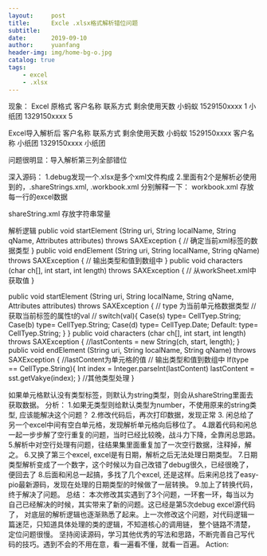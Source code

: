 ```yaml
---
layout:     post
title:      Excle .xlsx格式解析错位问题
subtitle:   
date:       2019-09-10
author:     yuanfang
header-img: img/home-bg-o.jpg
catalog: true
tags:
    - excel
    - .xlsx
---
```


现象：
Excel 原格式
客户名称    联系方式       剩余使用天数
小蚂蚁      1529150xxxx     1
小纸团      1329150xxxx     5

Excel导入解析后
客户名称    联系方式       剩余使用天数
小蚂蚁     1529150xxxx    客户名称
小纸团     1329150xxxx    小纸团

问题很明显：导入解析第三列全部错位

深入源码：
1.debug发现一个.xlsx是多个xml文件构成
2.里面有2个是解析必使用到的，.shareStrings.xml, .workbook.xml
分别解释一下：
workbook.xml 存放每一行的excel数据

shareString.xml 存放字符串常量

解析逻辑
public void startElement (String uri, String localName,
                          String qName, Attributes attributes)
    throws SAXException
{
    // 确定当前xml标签的数据类型
}
public void endElement (String uri, String localName, String qName)
    throws SAXException
{
    // 输出类型和值到数组中
}
public void characters (char ch[], int start, int length)
    throws SAXException
{
    // 从workSheet.xml中获取值
}

public void startElement (String uri, String localName,
                          String qName, Attributes attributes)
    throws SAXException
{
     // type 为当前单元格数据类型
    // 获取当前标签的属性t的val
    // switch(val){
      Case(s)
          type= CellTyep.String;
      Case(b)
          type= CellTyep.String;
      Case(d)
          type= CellTyep.Date;
      Default:
          type= CellTyep.String;
   }
}
public void characters (char ch[], int start, int length)
    throws SAXException
{
    //lastContents = new String(ch, start, length);
}
public void endElement (String uri, String localName, String qName)
    throws SAXException
{   //lastContent为单元格的值
    // 输出类型和值到数组中
    If(type == CellType.String){
       Int index = Integer.parseInt(lastContent)
       lastContent = sst.getVakye(index);
    }
    //其他类型处理
}


如果单元格默认没有类型标签，则默认为string类型，则会从shareString里面去获取数据。
分析：
 1.如果无类型则给默认类型为number，不使用原来的string类型, 应该能解决这个问题？
 2.修改代码后，再次打印数据，发现正常
 3. 闲总给了另一个excel中间有空白单元格，发现解析单元格向后移位了。
 4.跟着代码和闲总一起一步步解了空行重复的问题，当时已经比较晚，战斗力下降，全靠闲总思路。
 5.解析中对空行处理有问题，往结果集里面重复加了一次空行数据，注释掉，解之。
 6.又换了第三个excel, excel是有日期，解析之后无法处理日期类型。
 7.日期类型解析变成了一个数字，这个时候以为自己改错了debug很久，已经很晚了，便回去了
 8.后面和闲总一起搞，多找了几个excel, 还是这样。后来闲总找了easy-pio最新源码，发现在处理的日期类型的时候做了一层转换。
 9.加上了转换代码，终于解决了问题。
总结：
   本次修改其实遇到了3个问题，一环套一环，每当以为自己已经解决的时候，其实带来了新的问题。这已经是第5次debug excel源代码了，
对底层的解析逻辑也逐渐熟悉了起来。上一次修改这个问题，对代码逻辑一篇迷茫，只知道具体处理的类的逻辑，不知道核心的调用链，
整个链路不清楚，定位问题很慢。
  坚持阅读源码，学习其他优秀的写法和思路，不断完善自己写代码的技巧。遇到不会的不用在意，看一遍看不懂，就看一百遍。
Action:    
  







